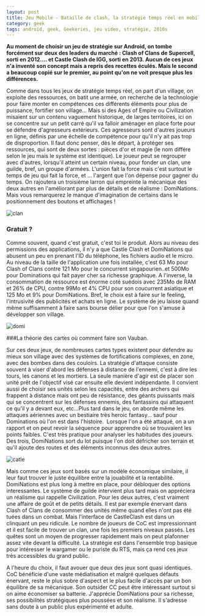 ```yaml
---
layout: post
title: Jeu Mobile - Bataille de clash, la stratégie temps réel en mobile
category: geek
tags: android, geek, Geekeries, jeu video, stratégie, 2010s
---
```

**Au moment de choisir un jeu de stratégie sur Android, on tombe forcément sur deux des leaders du marché : Clash of Clans de Supercell, sorti en 2012.... et Castle Clash de IGG, sorti en 2013. Aucun de ces jeux n'a inventé son concept mais a repris des recettes éculés. Mais le second a beaucoup copié sur le premier, au point qu'on ne voit presque plus les différences.**

Comme dans tous les jeux de stratégie temps réel, on part d'un village, on exploite des ressources, on batit une armée, on recherche de la technologie pour faire monter en compétences ces différents éléments pour plus de puissance, fortifier son village... Mais si des Ages of Empire ou Civilization misaient sur un contenu vaguement historique, de larges territoires, ici on se concentre sur un petit carré qu'il va falloir aménager en place forte pour se défendre d'agresseurs extérieurs. Ces agresseurs sont d'autres joueurs en ligne, définis par une échelle de compétence pour qu'il n'y ait pas trop de disproportion. Il faut donc penser, dès le départ, à protéger ses ressources, qui sont de deux sortes : pièces d'or et magie (le nom différe selon le jeu mais le système est identique). Le joueur peut se regrouper avec d'autres, lorsqu'il atteint un certain niveau, pour fonder un clan, une guilde, bref, un groupe d'armées. L'union fait la force mais c'est surtout le temps de jeu qui fait la force, et ... l'argent que l'on dépense pour gagner du temps. On rajoutera un troisième larron qui empreinte la mécanique des deux autres en l'améliorant par plus de détails et de réalisme : DomiNations. Mais vous remarquerez le manque d'imagination de certains dans le positionnement des boutons et affichages !

![clan](https://filedn.eu/llqi9IBxlYouGRXYG2xlROb/img/2016/rts1.png)

### Gratuit ?

Comme souvent, quand c'est gratuit, c'est toi le produit. Alors au niveau des permissions des applications, il n'y a que Castle Clash et DomiNations qui abusent un peu en prenant l'ID du téléphone, les fichiers audio et le micro. Au niveau de la taille de l'application une fois installée, c'est 63 Mo pour Clash of Clans contre 121 Mo pour le concurrent singapourien..et 500Mo pour Dominations qui fait payer cher sa richesse graphique. A l'inverse, la consommation de ressource est énorme coté suédois avec 235Mo de RAM et 26% de CPU, contre 99Mo et 4% CPU pour son coucurrent asiatique et 125 Mo et 9% pour DomiNations. Bref, le choix est à faire sur le feeling, l'intrusivité des publicités et achats en ligne. Le système de jeu laisse quand même suffisamment à faire sans bourse délier pour que l'on s'amuse à développer son village.

![domi](https://filedn.eu/llqi9IBxlYouGRXYG2xlROb/img/2016/rts2.png)

###La théorie des cartes où comment faire son Vauban.

Sur ces deux jeux, de nombreuses cartes types existent pour défendre au mieux son village avec des systèmes de fortifications complexes, en zone, avec des bombes dans des couloirs. La stratégie d'attaque consiste souvent à viser d'abord les défenses à distance de l'ennemi, c'est à dire les tours, les canons et les mortiers. La seule manière d'agir est de placer son unité prêt de l'objectif visé car ensuite elle devient indépendante. Il convient aussi de choisir ses unités selon les capacités, entre des archers qui frappent à distance mais ont peu de résistance, des géants puissants mais qui se concentrent sur les défenses ennemis, des fantassins qui attaquent ce qu'il y a devant eux, etc...Plus tard dans le jeu, on aborde même les attaques aériennes avec un bestiaire très heroic fantasy... sauf pour Dominations où l'on est dans l'histoire.  Lorsque l'on a été attaqué, on a un rapport et on peut revoir la séquence pour apprendre où se trouvaient les points faibles. C'est très pratique pour analyser les habitudes des joueurs. Des trois, DomiNations sort du lot puisque l'on doit défricher son terrain et qu'il ajoute des routes et des éléments inconnus des deux autres.

![catle](https://filedn.eu/llqi9IBxlYouGRXYG2xlROb/img/2016/rts3.png)

Mais comme ces jeux sont basés sur un modèle économique similaire, il leur faut trouver le juste équilibre entre la jouabilité et la rentabilité. DomiNations est plus long à mettre en place, pour débloquer des options interessantes. Le système de guilde intervient plus tard mais on appréciera un réalisme qui rappelle Civilization. Pour les deux autres, c'est vraiment une affaire de goût et de petits détails. Il est par exemple énervant dans Clash of Clans de consommer des unités même quand elles n'ont pas été tuées dans un combat. Mais l'interface de CastleClash est dans un clinquant un peu ridicule. Le nombre de joueurs de CoC est impressionnant et il est facile de trouver un clan, une fois les premiers niveaux passés. Les quêtes sont un moyen de progresser rapidement mais on peut plafonner assez vite devant la difficulté. La stratégie est dans l'ensemble trop basique pour intéresser le wargamer ou le puriste du RTS, mais ça rend ces jeux très accessibles du grand public.

A l'heure du choix, il faut avouer que deux des jeux sont quasi identiques. CoC bénéficie d'une vaste médiatisation et malgré quelques défauts énervant, reste le plus sobre d'aspect et le plus facile d'accès par un bon équilibre de sa mécanique. Son outsider CC peut être intéressant surtout si on aime économiser sa batterie. J'apprécie DomiNations pour sa richesse, ses possibilités stratégiques plus poussées et son réalisme. Il s'adresse sans doute à un public plus expérimenté et adulte.
